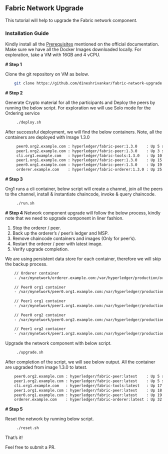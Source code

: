 ## Fabric Network Upgrade 
This tutorial will help to upgrade the Fabric network component.

### Installation Guide
Kindly install all the [Prerequisites](https://hyperledger-fabric.readthedocs.io/en/release-1.4/prereqs.html) mentioned on the official documentation. Make sure we have all the Docker Images downloaded locally.
For exploration, take a VM with 16GB and 4 vCPU.

**# Step 1**

Clone the git repository on VM as below.

```bash
    git clone https://github.com/dineshrivankar/fabric-network-upgrade.git
```

**# Step 2**


Generate Crypto material for all the participants and Deploy the peers by running the below script. For exploration we will use Solo mode for the Ordering service

```bash
     ./deploy.sh
```
After successful deployment, we will find the below containers. Note, all the containers are deployed with Image 1.3.0
```bash
     peer0.org2.example.com : hyperledger/fabric-peer:1.3.0    : Up 5 seconds
     peer1.org2.example.com : hyperledger/fabric-peer:1.3.0    : Up 3 seconds
     cli.org1.example.com   : hyperledger/fabric-tools:1.3.0   : Up 10 seconds
     peer1.org1.example.com : hyperledger/fabric-peer:1.3.0    : Up 15 seconds
     peer0.org1.example.com : hyperledger/fabric-peer:1.3.0    : Up 19 seconds
     orderer.example.com    : hyperledger/fabric-orderer:1.3.0 : Up 25 seconds
```

**# Step 3**

Org1 runs a cli container, below script will create a channel, join all the peers to the channel, install & instantiate chaincode, invoke & query chaincode.


```bash
     ./run.sh
```

**# Step 4**
Network component upgrade will follow the below process, kindly note that we need to upgrade component in liner fashion. 
1.	Stop the orderer / peer.
2.	Back up the orderer’s / peer’s ledger and MSP.
3.	Remove chaincode containers and images (Only for peer’s).
4.	Restart the orderer / peer with latest image.
5.	Verify upgrade completion.

We are using persistent data store for each container, therefore we will skip the backup process.
```bash
    // Orderer container
    - /var/mynetwork/orderer.example.com:/var/hyperledger/production/orderer
    
    // Peer0 org1 container 
    - /var/mynetwork/peer0.org1.example.com:/var/hyperledger/production
    
    // Peer1 org1 container 
    - /var/mynetwork/peer1.org1.example.com:/var/hyperledger/production
    
    // Peer0 org2 container 
    - /var/mynetwork/peer0.org2.example.com:/var/hyperledger/production
    
    // Peer1 org2 container 
    - /var/mynetwork/peer1.org2.example.com:/var/hyperledger/production
```

Upgrade the network component with below script.

```bash
     ./upgrade.sh
```
After completion of the script, we will see below output. All the container are upgraded from image 1.3.0 to latest.
```bash
    peer0.org2.example.com : hyperledger/fabric-peer:latest    : Up 5 seconds
    peer1.org2.example.com : hyperledger/fabric-peer:latest    : Up 5 seconds
    cli.org1.example.com   : hyperledger/fabric-tools:latest   : Up 17 seconds
    peer1.org1.example.com : hyperledger/fabric-peer:latest    : Up 18 seconds
    peer0.org1.example.com : hyperledger/fabric-peer:latest    : Up 19 seconds
    orderer.example.com    : hyperledger/fabric-orderer:latest : Up 32 seconds
```

**# Step 5**

Reset the network by running below script.

```bash
     ./reset.sh 
```


That’s it!

Feel free to submit a PR.